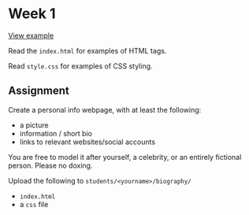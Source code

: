 # Week 1

[View example](https://mpaulweeks.github.io/cfc2017/prompt/week1)

Read the `index.html` for examples of HTML tags.

Read `style.css` for examples of CSS styling.

## Assignment

Create a personal info webpage, with at least the following:
- a picture
- information / short bio
- links to relevant websites/social accounts

You are free to model it after yourself, a celebrity, or an entirely fictional person. Please no doxing.

Upload the following to `students/<yourname>/biography/`
- `index.html`
- a `css` file
